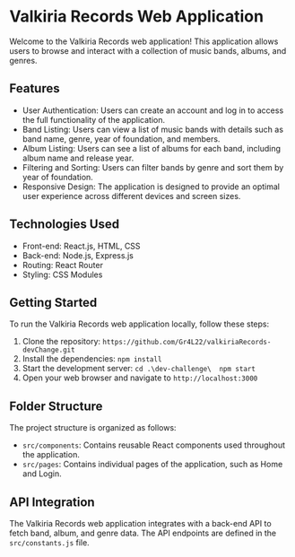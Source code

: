 # Valkiria Records Web Application

Welcome to the Valkiria Records web application! This application allows users to browse and interact with a collection of music bands, albums, and genres.

## Features

- User Authentication: Users can create an account and log in to access the full functionality of the application.
- Band Listing: Users can view a list of music bands with details such as band name, genre, year of foundation, and members.
- Album Listing: Users can see a list of albums for each band, including album name and release year.
- Filtering and Sorting: Users can filter bands by genre and sort them by year of foundation.
- Responsive Design: The application is designed to provide an optimal user experience across different devices and screen sizes.

## Technologies Used

- Front-end: React.js, HTML, CSS
- Back-end: Node.js, Express.js
- Routing: React Router
- Styling: CSS Modules

## Getting Started

To run the Valkiria Records web application locally, follow these steps:

1. Clone the repository: `https://github.com/Gr4L22/valkiriaRecords-devChange.git`
2. Install the dependencies: `npm install`
3. Start the development server: `cd .\dev-challenge\  npm start`
4. Open your web browser and navigate to `http://localhost:3000`

## Folder Structure

The project structure is organized as follows:

- `src/components`: Contains reusable React components used throughout the application.
- `src/pages`: Contains individual pages of the application, such as Home and Login.

## API Integration

The Valkiria Records web application integrates with a back-end API to fetch band, album, and genre data. The API endpoints are defined in the `src/constants.js` file.
